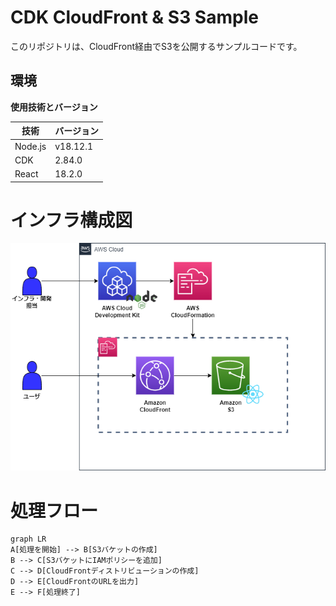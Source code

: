 # CDK CloudFront & S3 Sample
このリポジトリは、CloudFront経由でS3を公開するサンプルコードです。

## 環境

**使用技術とバージョン**

| 技術 | バージョン |
| --- | --- |
| Node.js | v18.12.1 |
| CDK | 2.84.0 |
| React | 18.2.0 |


# インフラ構成図

![](./img/infrastructure.drawio.png)

# 処理フロー

```mermaid
graph LR
A[処理を開始] --> B[S3バケットの作成]
B --> C[S3バケットにIAMポリシーを追加]
C --> D[CloudFrontディストリビューションの作成]
D --> E[CloudFrontのURLを出力]
E --> F[処理終了]
```
